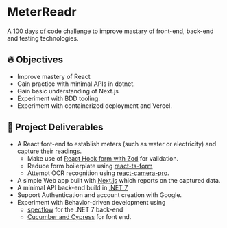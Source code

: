 # MeterReadr

A [100 days of code](https://www.100daysofcode.com/) challenge to improve mastary of front-end, back-end and testing technologies.

## 🔥 Objectives

- Improve mastery of React
- Gain practice with minimal APIs in dotnet.
- Gain basic understanding of Next.js
- Experiment with BDD tooling.
- Experiment with containerized deployment and Vercel.

## 🚀 Project Deliverables

- A React font-end to establish meters (such as water or electricity) and capture their readings.
  - Make use of [React Hook form with Zod](https://articles.wesionary.team/react-hook-form-schema-validation-using-zod-80d406e22cd8) for validation.
  - Reduce form boilerplate using [react-ts-form](https://github.com/iway1/react-ts-form)
  - Attempt OCR recognition using [react-camera-pro](https://www.npmjs.com/package/react-camera-pro).
- A simple Web app built with [Next.js](https://nextjs.org/) which reports on the captured data.  
- A minimal API back-end build in [.NET 7](https://dotnet.microsoft.com/en-us/download/dotnet/7.0)
- Support Authentication and account creation with Google.
- Experiment with Behavior-driven development using
  - [specflow](https://specflow.org/) for the .NET 7 back-end
  - [Cucumber and Cypress](https://medium.com/@yusuferenayas/react-behavior-driven-development-with-cucumber-cypress-bdd-245edcfebf87) for font end.



